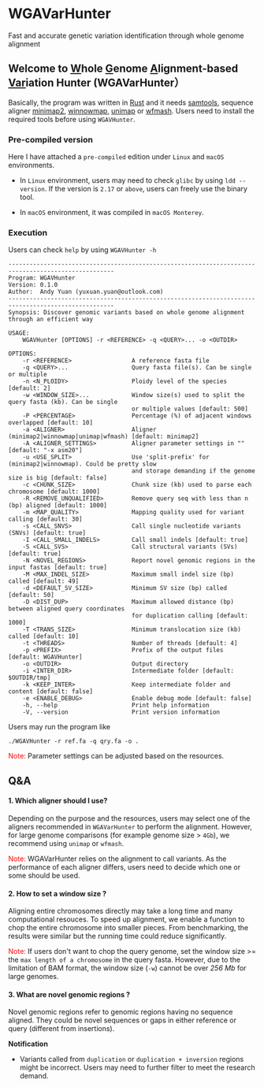 # WGAVarHunter
Fast and accurate genetic variation identification through whole genome alignment

## Welcome to <ins>W</ins>hole <ins>G</ins>enome <ins>A</ins>lignment-based <ins>Var</ins>iation Hunter (WGAVarHunter）

Basically, the program was written in [Rust](https://www.rust-lang.org/) and it needs [samtools](http://www.htslib.org/download/), sequence aligner [minimap2](https://github.com/lh3/minimap2), [winnowmap](https://github.com/marbl/Winnowmap), [unimap](https://github.com/lh3/unimap) or [wfmash](https://github.com/waveygang/wfmash). Users need to install the required tools before using ``WGAVHunter``.

### Pre-compiled version

Here I have attached a ``pre-compiled`` edition under ``Linux`` and ``macOS`` environments. 

* In ``Linux`` environment, users may need to check ``glibc`` by using ``ldd --version``. If the version is ``2.17`` or ``above``, users can freely use the binary tool.

* In ``macOS`` environment, it was compiled in ``macOS Monterey``.

### Execution

Users can check ``help`` by using ``WGAVHunter -h``

```
----------------------------------------------------------------------------------------------------
Program: WGAVHunter
Version: 0.1.0
Author:  Andy Yuan (yuxuan.yuan@outlook.com)
----------------------------------------------------------------------------------------------------
Synopsis: Discover genomic variants based on whole genome alignment through an efficient way

USAGE:
    WGAVHunter [OPTIONS] -r <REFERENCE> -q <QUERY>... -o <OUTDIR>

OPTIONS:
    -r <REFERENCE>                 A reference fasta file
    -q <QUERY>...                  Query fasta file(s). Can be single or multiple
    -n <N_PLOIDY>                  Ploidy level of the species [default: 2]
    -w <WINDOW_SIZE>...            Window size(s) used to split the query fasta (kb). Can be single
                                   or multiple values [default: 500]
    -P <PERCENTAGE>                Percentage (%) of adjacent windows overlapped [default: 10]
    -a <ALIGNER>                   Aligner (minimap2|winnowmap|unimap|wfmash) [default: minimap2]
    -A <ALIGNER_SETTINGS>          Aligner parameter settings in "" [default: "-x asm20"]
    -u <USE_SPLIT>                 Use 'split-prefix' for (minimap2|winnowmap). Could be pretty slow
                                   and storage demanding if the genome size is big [default: false]
    -c <CHUNK_SIZE>                Chunk size (kb) used to parse each chromosome [default: 1000]
    -R <REMOVE_UNQUALIFIED>        Remove query seq with less than n (bp) aligned [default: 1000]
    -m <MAP_QUALITY>               Mapping quality used for variant calling [default: 30]
    -s <CALL_SNVS>                 Call single nucleotide variants (SNVs) [default: true]
    -I <CALL_SMALL_INDELS>         Call small indels [default: true]
    -S <CALL_SVS>                  Call structural variants (SVs) [default: true]
    -N <NOVEL_REGIONS>             Report novel genomic regions in the input fastas [default: true]
    -M <MAX_INDEL_SIZE>            Maximum small indel size (bp) called [default: 49]
    -d <DEFAULT_SV_SIZE>           Minimum SV size (bp) called [default: 50]
    -D <DIST_DUP>                  Maximum allowed distance (bp) between aligned query coordinates
                                   for duplication calling [default: 1000]
    -T <TRANS_SIZE>                Minimum translocation size (kb) called [default: 10]
    -t <THREADS>                   Number of threads [default: 4]
    -p <PREFIX>                    Prefix of the output files [default: WGAVHunter]
    -o <OUTDIR>                    Output directory
    -i <INTER_DIR>                 Intermediate folder [default: $OUTDIR/tmp]
    -k <KEEP_INTER>                Keep intermediate folder and content [default: false]
    -e <ENABLE_DEBUG>              Enable debug mode [default: false]
    -h, --help                     Print help information
    -V, --version                  Print version information
```

Users may run the program like

```
./WGAVHunter -r ref.fa -q qry.fa -o .
```

<span style="color:red">  Note: </span> Parameter settings can be adjusted based on the resources.

## Q&A

#### 1. Which aligner should I use?

Depending on the purpose and the resources, users may select one of the aligners recommended in ``WGAVarHunter`` to perform the alignment. However, for large genome comparisons (for example  genome size > ``4Gb``), we recommend using ``unimap`` or ``wfmash``.

<span style="color:red">  Note: </span> WGAVarHunter relies on the alignment to call variants. As the performance of each aligner differs, users need to decide which one or some should be used.

#### 2. How to set a window size ?

Aligning entire chromosomes directly may take a long time and many computational resouces. To speed up alignment, we enable a function to chop the entire chromosome into smaller pieces. From benchmarking, the results were similar but the running time could reduce significantly.

<span style="color:red">  Note: </span> If users don't want to chop the query genome, set the window size >= the ``max length of a chromosome`` in the query fasta. However, due to the limitation of BAM format, the window size (```-w```) cannot be over *256 Mb* for large genomes.

#### 3. What are novel genomic regions ?

Novel genomic regions refer to genomic regions having no sequence aligned. They could be novel sequences or gaps in either reference or query (different from insertions).


**Notification**

* Variants called from ``duplication`` or ``duplication + inversion`` regions might be incorrect. Users may need to further filter to meet the research demand.
